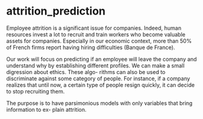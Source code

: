 # attrition_prediction

Employee attrition is a significant issue for companies. Indeed, human resources invest a lot to
recruit and train workers who become valuable assets for companies. Especially in our economic
context, more than 50% of French firms report having hiring difficulties (Banque de France).

Our work will focus on predicting if an employee will leave the company and understand why by establishing different profiles. We can make a small digression about ethics. These algo-
rithms can also be used to discriminate against some category of people. For instance, if a company realizes that until now, a certain type of people resign quickly, it can decide to stop recruiting them.

The purpose is to have parsimonious models with only variables that bring information to ex-
plain attrition.